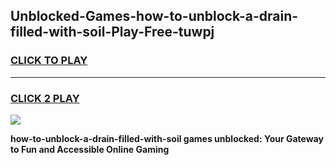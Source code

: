 
## Unblocked-Games-how-to-unblock-a-drain-filled-with-soil-Play-Free-tuwpj
<h3>
<a href="https://premium76.site?title=how-to-unblock-a-drain-filled-with-soil&ref=18A1">CLICK TO PLAY</a></h3>
<hr>

<h3>
<a href="https://premium76.site?title=how-to-unblock-a-drain-filled-with-soil&ref=18A1">CLICK 2 PLAY</a>
  
</h3>

<a href="https://premium76.site?title=how-to-unblock-a-drain-filled-with-soil&ref=18A1"><img src="https://clearcache.store/games.png"></a>


**how-to-unblock-a-drain-filled-with-soil games unblocked: Your Gateway to Fun and Accessible Online Gaming**
